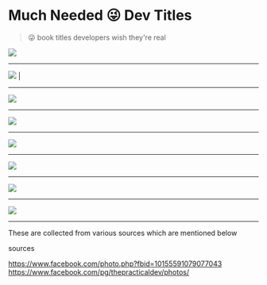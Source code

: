 ﻿# Much Needed 😜 Dev Titles

> 😜 book titles developers wish they're real


![](img/dev%20(3).jpg)

---

![](img/dev%20(2).jpg) |

---

![](img/dev%20(1).jpg)

---

![](img/dev%20(4).jpg)

---

![](img/dev%20(5).jpg)

---

![](img/dev%20(6).jpg)

---

![](img/dev%20(7).jpg)

---

![](img/dev%20(8).jpg)

---

These are collected from various sources which are mentioned below 

sources

https://www.facebook.com/photo.php?fbid=10155591079077043
https://www.facebook.com/pg/thepracticaldev/photos/